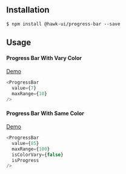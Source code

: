 ## Installation
`$ npm install @hawk-ui/progress-bar --save`


## Usage


#### Progress Bar With Vary Color
[Demo](https://hawk.wallnit.com/#!/ProgressBar/1)
```js
<ProgressBar
  value={7}
  maxRange={10}
/>
```


#### Progress Bar With Same Color
[Demo](https://hawk.wallnit.com/#!/ProgressBar/3)
```js
<ProgressBar
  value={85}
  maxRange={100}
  isColorVary={false}
  isProgress
/>
```
